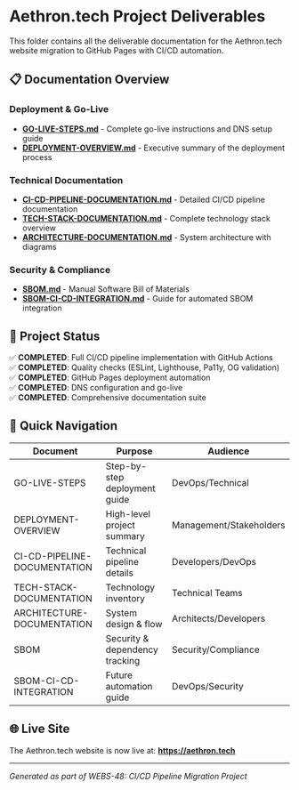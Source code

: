# Aethron.tech Project Deliverables

This folder contains all the deliverable documentation for the Aethron.tech website migration to GitHub Pages with CI/CD automation.

## 📋 Documentation Overview

### Deployment & Go-Live
- **[GO-LIVE-STEPS.md](./GO-LIVE-STEPS.md)** - Complete go-live instructions and DNS setup guide
- **[DEPLOYMENT-OVERVIEW.md](./DEPLOYMENT-OVERVIEW.md)** - Executive summary of the deployment process

### Technical Documentation
- **[CI-CD-PIPELINE-DOCUMENTATION.md](./CI-CD-PIPELINE-DOCUMENTATION.md)** - Detailed CI/CD pipeline documentation
- **[TECH-STACK-DOCUMENTATION.md](./TECH-STACK-DOCUMENTATION.md)** - Complete technology stack overview
- **[ARCHITECTURE-DOCUMENTATION.md](./ARCHITECTURE-DOCUMENTATION.md)** - System architecture with diagrams

### Security & Compliance
- **[SBOM.md](./SBOM.md)** - Manual Software Bill of Materials
- **[SBOM-CI-CD-INTEGRATION.md](./SBOM-CI-CD-INTEGRATION.md)** - Guide for automated SBOM integration

## 🚀 Project Status

✅ **COMPLETED**: Full CI/CD pipeline implementation with GitHub Actions  
✅ **COMPLETED**: Quality checks (ESLint, Lighthouse, Pa11y, OG validation)  
✅ **COMPLETED**: GitHub Pages deployment automation  
✅ **COMPLETED**: DNS configuration and go-live  
✅ **COMPLETED**: Comprehensive documentation suite  

## 📁 Quick Navigation

| Document | Purpose | Audience |
|----------|---------|----------|
| GO-LIVE-STEPS | Step-by-step deployment guide | DevOps/Technical |
| DEPLOYMENT-OVERVIEW | High-level project summary | Management/Stakeholders |
| CI-CD-PIPELINE-DOCUMENTATION | Technical pipeline details | Developers/DevOps |
| TECH-STACK-DOCUMENTATION | Technology inventory | Technical Teams |
| ARCHITECTURE-DOCUMENTATION | System design & flow | Architects/Developers |
| SBOM | Security & dependency tracking | Security/Compliance |
| SBOM-CI-CD-INTEGRATION | Future automation guide | DevOps/Security |

## 🌐 Live Site

The Aethron.tech website is now live at: **https://aethron.tech**

---
*Generated as part of WEBS-48: CI/CD Pipeline Migration Project*
